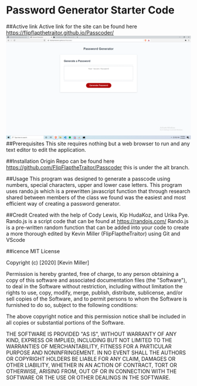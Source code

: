 # Password Generator Starter Code

##Active link
Active link for the site can be found here https://flipflapthetraitor.github.io/Passcoder/
![passcode](./develop/passwordgenerator.png?raw=true "password generator")
##Prerequisites
This site requires nothing but a web browser to run and any text editor to edit the application.

##Installation
Origin Repo can be found here https://github.com/FlipFlaptheTraitor/Passcoder
this is under the alt branch.

##Usage
This program was designed to generate a passcode using numbers, special characters, upper and lower case letters. This program uses rando.js which is a prewritten javascript function that through research shared between members of the class we found was the easiest and most efficient way of creating a password generator. 

##Credit
Created with the help of Cody Lewis, Kip HudaKoz, and Urika Pye.
Rando.js is a script code that can be found at https://randojs.com/
Rando.js is a pre-written random function that can be added into your code to create a more thorough
edited by Kevin Miller (FlipFlaptheTraitor) using Git and VScode

##icence
MIT License

Copyright (c) [2020] [Kevin Miller]

Permission is hereby granted, free of charge, to any person obtaining a copy of this software and associated documentation files (the "Software"), to deal in the Software without restriction, including without limitation the rights to use, copy, modify, merge, publish, distribute, sublicense, and/or sell copies of the Software, and to permit persons to whom the Software is furnished to do so, subject to the following conditions:

The above copyright notice and this permission notice shall be included in all copies or substantial portions of the Software.

THE SOFTWARE IS PROVIDED "AS IS", WITHOUT WARRANTY OF ANY KIND, EXPRESS OR IMPLIED, INCLUDING BUT NOT LIMITED TO THE WARRANTIES OF MERCHANTABILITY, FITNESS FOR A PARTICULAR PURPOSE AND NONINFRINGEMENT. IN NO EVENT SHALL THE AUTHORS OR COPYRIGHT HOLDERS BE LIABLE FOR ANY CLAIM, DAMAGES OR OTHER LIABILITY, WHETHER IN AN ACTION OF CONTRACT, TORT OR OTHERWISE, ARISING FROM, OUT OF OR IN CONNECTION WITH THE SOFTWARE OR THE USE OR OTHER DEALINGS IN THE SOFTWARE.